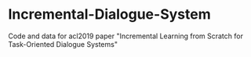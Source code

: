 # Incremental-Dialogue-System
Code and data for acl2019 paper "Incremental Learning from Scratch for Task-Oriented Dialogue Systems"
